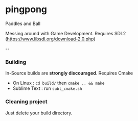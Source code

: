 # pingpong
Paddles and Ball

Messing around with Game Development.
Requires SDL2 (https://www.libsdl.org/download-2.0.php)

--
### Building
In-Source builds are **strongly discouraged**.
Requires Cmake

* On Linux : `cd build/` then `cmake .. && make`
* Sublime Text : run `subl_cmake.sh`

### Cleaning project
Just delete your build directory.
